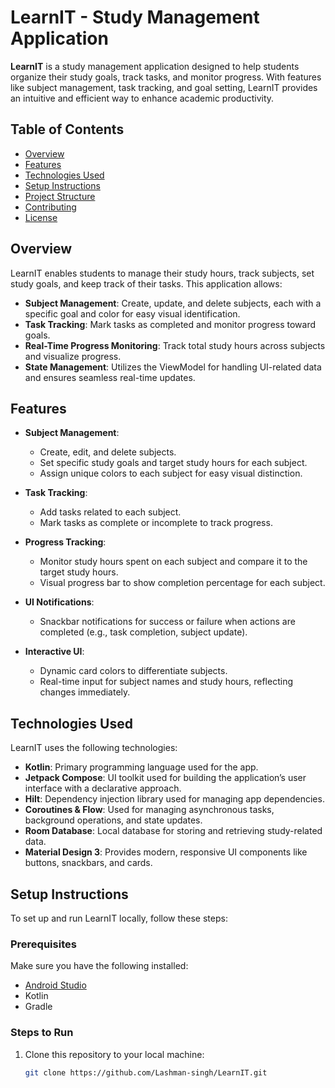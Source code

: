 # LearnIT - Study Management Application

**LearnIT** is a study management application designed to help students organize their study goals, track tasks, and monitor progress. With features like subject management, task tracking, and goal setting, LearnIT provides an intuitive and efficient way to enhance academic productivity.

## Table of Contents

- [Overview](#overview)
- [Features](#features)
- [Technologies Used](#technologies-used)
- [Setup Instructions](#setup-instructions)
- [Project Structure](#project-structure)
- [Contributing](#contributing)
- [License](#license)

## Overview

LearnIT enables students to manage their study hours, track subjects, set study goals, and keep track of their tasks. This application allows:

- **Subject Management**: Create, update, and delete subjects, each with a specific goal and color for easy visual identification.
- **Task Tracking**: Mark tasks as completed and monitor progress toward goals.
- **Real-Time Progress Monitoring**: Track total study hours across subjects and visualize progress.
- **State Management**: Utilizes the ViewModel for handling UI-related data and ensures seamless real-time updates.

## Features

- **Subject Management**: 
  - Create, edit, and delete subjects.
  - Set specific study goals and target study hours for each subject.
  - Assign unique colors to each subject for easy visual distinction.

- **Task Tracking**: 
  - Add tasks related to each subject.
  - Mark tasks as complete or incomplete to track progress.

- **Progress Tracking**: 
  - Monitor study hours spent on each subject and compare it to the target study hours.
  - Visual progress bar to show completion percentage for each subject.

- **UI Notifications**: 
  - Snackbar notifications for success or failure when actions are completed (e.g., task completion, subject update).

- **Interactive UI**: 
  - Dynamic card colors to differentiate subjects.
  - Real-time input for subject names and study hours, reflecting changes immediately.

## Technologies Used

LearnIT uses the following technologies:

- **Kotlin**: Primary programming language used for the app.
- **Jetpack Compose**: UI toolkit used for building the application’s user interface with a declarative approach.
- **Hilt**: Dependency injection library used for managing app dependencies.
- **Coroutines & Flow**: Used for managing asynchronous tasks, background operations, and state updates.
- **Room Database**: Local database for storing and retrieving study-related data.
- **Material Design 3**: Provides modern, responsive UI components like buttons, snackbars, and cards.

## Setup Instructions

To set up and run LearnIT locally, follow these steps:

### Prerequisites

Make sure you have the following installed:

- [Android Studio](https://developer.android.com/studio)
- Kotlin
- Gradle

### Steps to Run

1. Clone this repository to your local machine:

   ```bash
   git clone https://github.com/Lashman-singh/LearnIT.git
